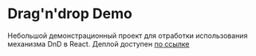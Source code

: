 # Drag'n'drop Demo

Небольшой демонстрационный проект для отработки использования механизма DnD в React. Деплой доступен [по ссылке](https://hproger.ru/drag_n_drop_demo/)